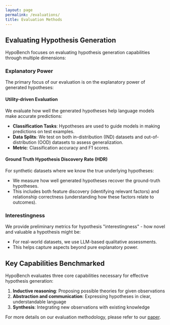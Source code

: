 ```yaml
---
layout: page
permalink: /evaluations/
title: Evaluation Methods
---
```


## Evaluating Hypothesis Generation

HypoBench focuses on evaluating hypothesis generation capabilities through multiple dimensions:

### Explanatory Power

The primary focus of our evaluation is on the explanatory power of generated hypotheses:

#### Utility-driven Evaluation
We evaluate how well the generated hypotheses help language models make accurate predictions:

- **Classification Tasks**: Hypotheses are used to guide models in making predictions on test examples.
- **Data Splits**: We test on both in-distribution (IND) datasets and out-of-distribution (OOD) datasets to assess generalization.
- **Metric**: Classification accuracy and F1 scores.

#### Ground Truth Hypothesis Discovery Rate (HDR)
For synthetic datasets where we know the true underlying hypotheses:

- We measure how well generated hypotheses recover the ground-truth hypotheses.
- This includes both feature discovery (identifying relevant factors) and relationship correctness (understanding how these factors relate to outcomes).

### Interestingness

We provide preliminary metrics for hypothesis "interestingness" - how novel and valuable a hypothesis might be:

- For real-world datasets, we use LLM-based qualitative assessments.
- This helps capture aspects beyond pure explanatory power.

## Key Capabilities Benchmarked

HypoBench evaluates three core capabilities necessary for effective hypothesis generation:

1. **Inductive reasoning**: Proposing possible theories for given observations
2. **Abstraction and communication**: Expressing hypotheses in clear, understandable language
3. **Synthesis**: Integrating new observations with existing knowledge

For more details on our evaluation methodology, please refer to our [paper](https://arxiv.org/abs/2504.11524).